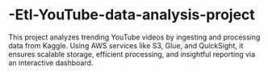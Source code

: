# -Etl-YouTube-data-analysis-project
 This project analyzes trending YouTube videos by ingesting and processing data from Kaggle. Using AWS services like S3, Glue, and QuickSight, it ensures scalable storage, efficient processing, and insightful reporting via an interactive dashboard.
